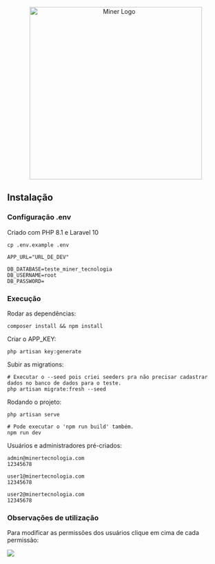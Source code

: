 <p align="center"><a href="https://laravel.com" target="_blank"><img src="https://minertecnologia.com/wp-content/uploads/2021/11/Logo-01-1-768x323.png" width="400" alt="Miner Logo"></a></p>

## Instalação

### Configuração .env
Criado com PHP 8.1 e Laravel 10

```
cp .env.example .env
```

```
APP_URL="URL_DE_DEV"

DB_DATABASE=teste_miner_tecnologia
DB_USERNAME=root
DB_PASSWORD=
```

### Execução
Rodar as dependências:
```
composer install && npm install
```

Criar o APP_KEY:
```
php artisan key:generate
```

Subir as migrations:
```
# Executar o --seed pois criei seeders pra não precisar cadastrar dados no banco de dados para o teste.
php artisan migrate:fresh --seed
```

Rodando o projeto:
```
php artisan serve
```
```
# Pode executar o 'npm run build' também.
npm run dev
```

Usuários e administradores pré-criados:
```
admin@minertecnologia.com
12345678

user1@minertecnologia.com
12345678

user2@minertecnologia.com
12345678
```

### Observações de utilização
Para modificar as permissões dos usuários clique em cima de cada permissão:

<img src="https://i.ibb.co/3WkFW2K/projeto-miner-tecnologia.png">
